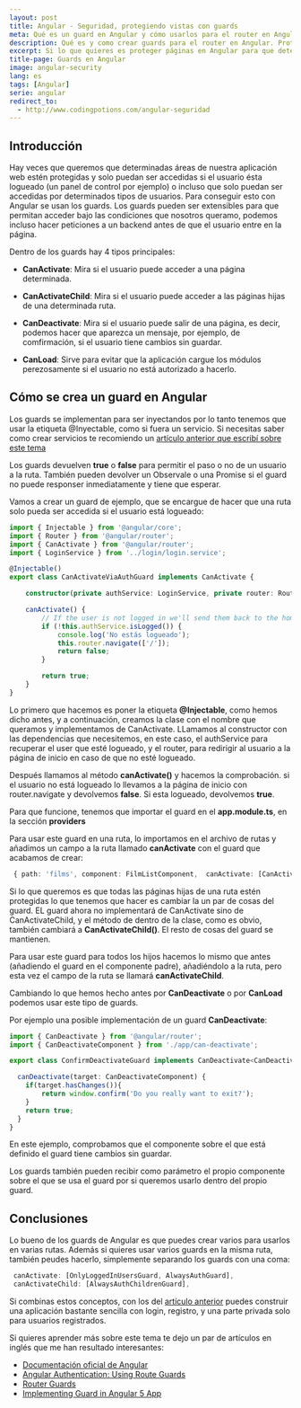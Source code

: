 ```yaml
---
layout: post
title: Angular - Seguridad, protegiendo vistas con guards
meta: Qué es un guard en Angular y cómo usarlos para el router en Angular. Protegiendo vistas privadas
description: Qué es y como crear guards para el router en Angular. Protegiendo vistas privadas
excerpt: Si lo que quieres es proteger páginas en Angular para que determinados usuarios no puedan acceder a determinadas zonas de la web, éste es tu artículo. Además echar un vistazo a los guards básicos, también repasamos ciertos guards especiales que activan cuando el usuario abandona la página, por ejemplo.
title-page: Guards en Angular
image: angular-security
lang: es
tags: [Angular] 
serie: angular
redirect_to:
  - http://www.codingpotions.com/angular-seguridad
---
```


## Introducción

Hay veces que queremos que determinadas áreas de nuestra aplicación web estén protegidas y solo puedan ser accedidas si el usuario ésta logueado (un panel de control por ejemplo) o incluso que solo puedan ser accedidas por determinados tipos de usuarios. Para conseguir esto con Angular se usan los guards. Los guards pueden ser extensibles para que permitan acceder bajo las condiciones que nosotros queramo, podemos incluso hacer peticiones a un backend antes de que el usuario entre en la página.

Dentro de los guards hay 4 tipos principales:

- **CanActivate**: Mira si el usuario puede acceder a una página determinada.

- **CanActivateChild**: Mira si el usuario puede acceder a las páginas hijas de una determinada ruta.

- **CanDeactivate**: Mira si el usuario puede salir de una página, es decir, podemos hacer que aparezca un mensaje, por ejemplo, de comfirmación, si el usuario tiene cambios sin guardar.

- **CanLoad**: Sirve para evitar que la aplicación cargue los módulos perezosamente si el usuario no está autorizado a hacerlo.

## Cómo se crea un guard en Angular

Los guards se implementan para ser inyectandos por lo tanto tenemos que usar la etiqueta @Inyectable, como si fuera un servicio. Si necesitas saber como crear servicios te recomiendo un [artículo anterior que escribí sobre este tema]({{site.baseurl}}/angular-servicios-llamadas-http)

Los guards devuelven **true** o **false** para permitir el paso o no de un usuario a la ruta. También pueden devolver un Observale o una Promise si el guard no puede responser inmediatamente y tiene que esperar.

Vamos a crear un guard de ejemplo, que se encargue de hacer que una ruta solo pueda ser accedida si el usuario está logueado:

```typescript
import { Injectable } from '@angular/core';
import { Router } from '@angular/router';
import { CanActivate } from '@angular/router';
import { LoginService } from '../login/login.service';

@Injectable()
export class CanActivateViaAuthGuard implements CanActivate {

    constructor(private authService: LoginService, private router: Router) { }

    canActivate() {
        // If the user is not logged in we'll send them back to the home page
        if (!this.authService.isLogged()) {
            console.log('No estás logueado');
            this.router.navigate(['/']);
            return false;
        }

        return true;
    }
}

```
Lo primero que hacemos es poner la etiqueta **@Injectable**, como hemos dicho antes, y a continuación, creamos la clase con el nombre que queramos y implementamos de CanActivate. LLamamos al constructor con las dependencias que necesitemos, en este caso, el authService para recuperar el user que esté logueado, y el router, para redirigir al usuario a la página de inicio en caso de que no esté logueado.

Después llamamos al método **canActivate()** y hacemos la comprobación. si el usuario no está logueado lo llevamos a la página de inicio con router.navigate y devolvemos **false**. Si esta logueado, devolvemos **true**.

Para que funcione, tenemos que importar el guard en el **app.module.ts**, en la sección **providers**

Para usar este guard en una ruta, lo importamos en el archivo de rutas y añadimos un campo a la ruta llamado **canActivate** con el guard que acabamos de crear:

```typescript
 { path: 'films', component: FilmListComponent,  canActivate: [CanActivateViaAuthGuard] },
```

Si lo que queremos es que todas las páginas hijas de una ruta estén protegidas lo que tenemos que hacer es cambiar la un par de cosas del guard. EL guard ahora no implementará de CanActivate sino de CanActivateChild, y el método de dentro de la clase, como es obvio, también cambiará a **CanActivateChild()**. El resto de cosas del guard se mantienen.

Para usar este guard para todos los hijos hacemos lo mismo que antes (añadiendo el guard en el componente padre), añadiéndolo a la ruta, pero esta vez el campo de la ruta se llamará **canActivateChild**.

Cambiando lo que hemos hecho antes por **CanDeactivate** o por **CanLoad** podemos usar este tipo de guards.

Por ejemplo una posible implementación de un guard **CanDeactivate**:

```typescript
import { CanDeactivate } from '@angular/router';
import { CanDeactivateComponent } from './app/can-deactivate';

export class ConfirmDeactivateGuard implements CanDeactivate<CanDeactivateComponent> {

  canDeactivate(target: CanDeactivateComponent) {
    if(target.hasChanges()){
        return window.confirm('Do you really want to exit?');
    }
    return true;
  }
}
```

En este ejemplo, comprobamos que el componente sobre el que está definido el guard tiene cambios sin guardar. 

Los guards también pueden recibir como parámetro el propio componente sobre el que se usa el guard por si queremos usarlo dentro del propio guard.

## Conclusiones

Lo bueno de los guards de Angular es que puedes crear varios para usarlos en varias rutas. Además si quieres usar varios guards en la misma ruta, también peudes hacerlo, simplemente separando los guards con una coma:

```typescript
 canActivate: [OnlyLoggedInUsersGuard, AlwaysAuthGuard],
 canActivateChild: [AlwaysAuthChildrenGuard],
```

Si combinas estos conceptos, con los del [artículo anterior]({{site.baseurl}}/angular-login-sesion) puedes construir una aplicación bastante sencilla con login, registro, y una parte privada solo para usuarios registrados. 

Si quieres aprender más sobre este tema te dejo un par de artículos en inglés que me han resultado interesantes:

- [Documentación oficial de Angular](https://angular.io/guide/router)
- [Angular Authentication: Using Route Guards](https://medium.com/@ryanchenkie_40935/angular-authentication-using-route-guards-bf7a4ca13ae3)
- [Router Guards](https://codecraft.tv/courses/angular/routing/router-guards/)
- [Implementing Guard in Angular 5 App ](https://dzone.com/articles/implementing-guard-in-angular-5-app)